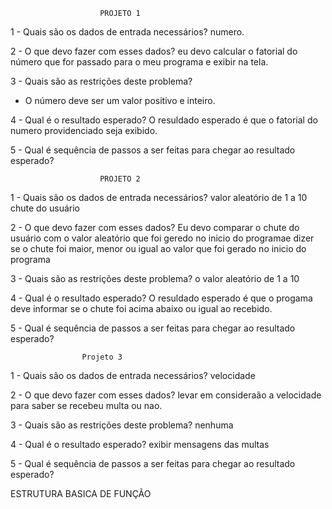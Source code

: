                         PROJETO 1

1 - Quais são os dados de entrada necessários?
numero.

2 - O que devo fazer com esses dados?
eu devo calcular o fatorial do número que for passado para o meu programa e exibir na tela.

3 - Quais são as restrições deste problema?
- O número deve ser um valor positivo e inteiro.

4 - Qual é o resultado esperado?
O resuldado esperado é que o fatorial do numero providenciado seja exibido.

5 - Qual é sequência de passos a ser feitas para chegar ao resultado esperado?


                        PROJETO 2

1 - Quais são os dados de entrada necessários?
    valor aleatório de 1 a 10
    chute do usuário

2 - O que devo fazer com esses dados?
    Eu devo comparar o chute do usuário com o valor aleatório que foi geredo no inicio do programae dizer se o chute foi maior, menor ou igual ao valor que foi gerado no inicio do programa

3 - Quais são as restrições deste problema?
    o valor aleatório de 1 a 10

4 - Qual é o resultado esperado?
O resuldado esperado é que o progama deve informar se o chute foi acima abaixo ou igual ao recebido.

5 - Qual é sequência de passos a ser feitas para chegar ao resultado esperado?




                    Projeto 3


1 - Quais são os dados de entrada necessários?
velocidade

2 - O que devo fazer com esses dados?
levar em consideraão a velocidade para saber se recebeu multa ou nao.

3 - Quais são as restrições deste problema?
nenhuma

4 - Qual é o resultado esperado?
exibir mensagens das multas

5 - Qual é sequência de passos a ser feitas para chegar ao resultado esperado?




ESTRUTURA BASICA DE FUNÇÃO

